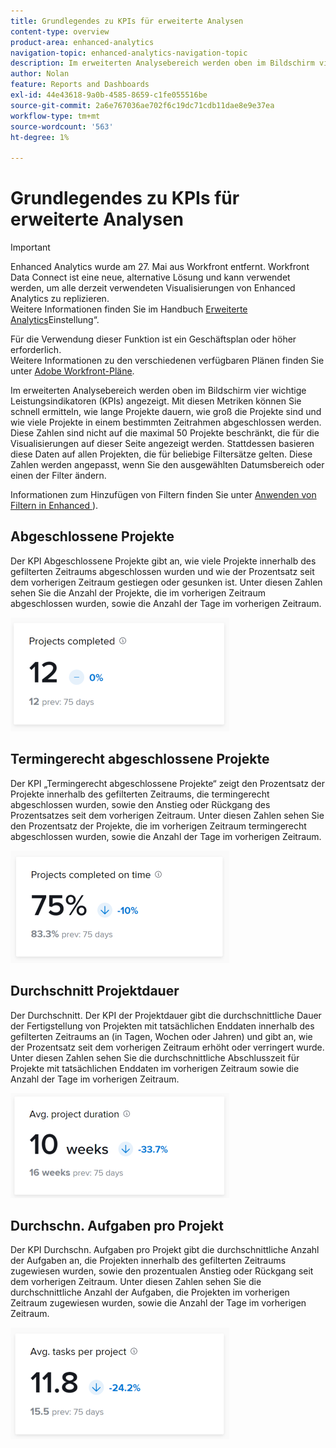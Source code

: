 ```yaml
---
title: Grundlegendes zu KPIs für erweiterte Analysen
content-type: overview
product-area: enhanced-analytics
navigation-topic: enhanced-analytics-navigation-topic
description: Im erweiterten Analysebereich werden oben im Bildschirm vier wichtige Leistungsindikatoren (KPIs) angezeigt. Mit diesen Metriken können Sie schnell ermitteln, wie lange Projekte dauern, wie groß die Projekte sind und wie viele Projekte in einem bestimmten Zeitrahmen abgeschlossen werden. Diese Zahlen sind nicht auf die maximal 50 Projekte beschränkt, die für die Visualisierungen auf dieser Seite angezeigt werden. Stattdessen basieren diese Daten auf allen Projekten, die für beliebige Filtersätze gelten. Diese Zahlen werden angepasst, wenn Sie den ausgewählten Datumsbereich oder einen der Filter ändern.
author: Nolan
feature: Reports and Dashboards
exl-id: 44e43618-9a0b-4585-8659-c1fe055516be
source-git-commit: 2a6e767036ae702f6c19dc71cdb11dae8e9e37ea
workflow-type: tm+mt
source-wordcount: '563'
ht-degree: 1%

---
```


# Grundlegendes zu KPIs für erweiterte Analysen

>[!IMPORTANT]
>
>Enhanced Analytics wurde am 27. Mai aus Workfront entfernt. Workfront Data Connect ist eine neue, alternative Lösung und kann verwendet werden, um alle derzeit verwendeten Visualisierungen von Enhanced Analytics zu replizieren. <br>Weitere Informationen finden Sie im Handbuch [Erweiterte Analytics](/help/quicksilver/product-announcements/announcements/enhanced-analytics-deprecation.md)Einstellung“.


Für die Verwendung dieser Funktion ist ein Geschäftsplan oder höher erforderlich.\
Weitere Informationen zu den verschiedenen verfügbaren Plänen finden Sie unter [Adobe Workfront-Pläne](https://business.adobe.com/products/workfront/pricing.html).

Im erweiterten Analysebereich werden oben im Bildschirm vier wichtige Leistungsindikatoren (KPIs) angezeigt. Mit diesen Metriken können Sie schnell ermitteln, wie lange Projekte dauern, wie groß die Projekte sind und wie viele Projekte in einem bestimmten Zeitrahmen abgeschlossen werden. Diese Zahlen sind nicht auf die maximal 50 Projekte beschränkt, die für die Visualisierungen auf dieser Seite angezeigt werden. Stattdessen basieren diese Daten auf allen Projekten, die für beliebige Filtersätze gelten. Diese Zahlen werden angepasst, wenn Sie den ausgewählten Datumsbereich oder einen der Filter ändern.

Informationen zum Hinzufügen von Filtern finden Sie unter [Anwenden von Filtern in Enhanced ](../enhanced-analytics/use-enhanced-analytics-filters.md)).

## Abgeschlossene Projekte

Der KPI Abgeschlossene Projekte gibt an, wie viele Projekte innerhalb des gefilterten Zeitraums abgeschlossen wurden und wie der Prozentsatz seit dem vorherigen Zeitraum gestiegen oder gesunken ist. Unter diesen Zahlen sehen Sie die Anzahl der Projekte, die im vorherigen Zeitraum abgeschlossen wurden, sowie die Anzahl der Tage im vorherigen Zeitraum.

![KPI-Projekte abgeschlossen](assets/kpi-projects-completed-350x182.png)

## Termingerecht abgeschlossene Projekte

Der KPI „Termingerecht abgeschlossene Projekte“ zeigt den Prozentsatz der Projekte innerhalb des gefilterten Zeitraums, die termingerecht abgeschlossen wurden, sowie den Anstieg oder Rückgang des Prozentsatzes seit dem vorherigen Zeitraum. Unter diesen Zahlen sehen Sie den Prozentsatz der Projekte, die im vorherigen Zeitraum termingerecht abgeschlossen wurden, sowie die Anzahl der Tage im vorherigen Zeitraum.

![KPI-Projekte termingerecht abgeschlossen](assets/kpi-projects-completed-on-time-350x180.png)

## Durchschnitt Projektdauer

Der Durchschnitt. Der KPI der Projektdauer gibt die durchschnittliche Dauer der Fertigstellung von Projekten mit tatsächlichen Enddaten innerhalb des gefilterten Zeitraums an (in Tagen, Wochen oder Jahren) und gibt an, wie der Prozentsatz seit dem vorherigen Zeitraum erhöht oder verringert wurde. Unter diesen Zahlen sehen Sie die durchschnittliche Abschlusszeit für Projekte mit tatsächlichen Enddaten im vorherigen Zeitraum sowie die Anzahl der Tage im vorherigen Zeitraum.

![KPI - Durchschnittliche Projektdauer](assets/kpi-avg.-project-duration-350x168.png)

## Durchschn. Aufgaben pro Projekt

Der KPI Durchschn. Aufgaben pro Projekt gibt die durchschnittliche Anzahl der Aufgaben an, die Projekten innerhalb des gefilterten Zeitraums zugewiesen wurden, sowie den prozentualen Anstieg oder Rückgang seit dem vorherigen Zeitraum. Unter diesen Zahlen sehen Sie die durchschnittliche Anzahl der Aufgaben, die Projekten im vorherigen Zeitraum zugewiesen wurden, sowie die Anzahl der Tage im vorherigen Zeitraum.

![KPI - Durchschnittliche Aufgaben pro Projekt](assets/kpi-average-tasks-per-project-350x179.png)
